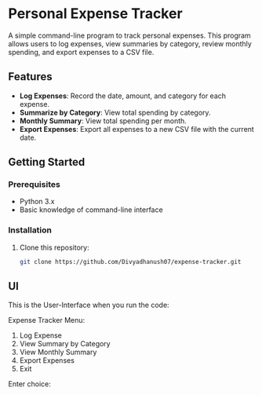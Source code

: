 # Personal Expense Tracker

A simple command-line program to track personal expenses. This program allows users to log expenses, view summaries by category, review monthly spending, and export expenses to a CSV file.

## Features

- **Log Expenses**: Record the date, amount, and category for each expense.
- **Summarize by Category**: View total spending by category.
- **Monthly Summary**: View total spending per month.
- **Export Expenses**: Export all expenses to a new CSV file with the current date.

## Getting Started

### Prerequisites

- Python 3.x
- Basic knowledge of command-line interface

### Installation

1. Clone this repository:
   ```bash
   git clone https://github.com/Divyadhanush07/expense-tracker.git

## UI

This is the User-Interface when you run the code:


Expense Tracker Menu:
1. Log Expense
2. View Summary by Category
3. View Monthly Summary
4. Export Expenses
5. Exit

Enter choice: 


